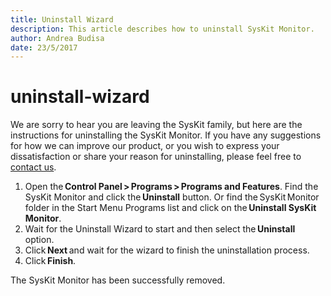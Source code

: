 ```yaml
---
title: Uninstall Wizard
description: This article describes how to uninstall SysKit Monitor.
author: Andrea Budisa
date: 23/5/2017
---
```


# uninstall-wizard

We are sorry to hear you are leaving the SysKit family, but here are the instructions for uninstalling the SysKit Monitor. If you have any suggestions for how we can improve our product, or you wish to express your dissatisfaction or share your reason for uninstalling, please feel free to [contact us](https://www.syskit.com/company/contact-us).

1. Open the **Control Panel &gt; Programs &gt; Programs and Features**. Find the SysKit Monitor and click the **Uninstall** button. Or find the SysKit Monitor folder in the Start Menu Programs list and click on the **Uninstall SysKit Monitor**.
2. Wait for the Uninstall Wizard to start and then select the **Uninstall** option.
3. Click **Next** and wait for the wizard to finish the uninstallation process.
4. Click **Finish**.

The SysKit Monitor has been successfully removed.

